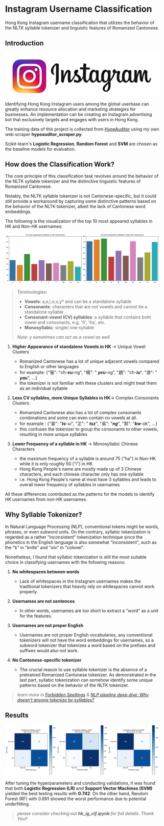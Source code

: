 # Instagram Username Classification

Hong Kong Instagram username classification that utilizes the behavior of the NLTK syllable tokenizer and linguistic features of Romanized Cantonese.

## Introduction

![alt text](ig-logo.png)

Identifying Hong Kong Instagram users among the global userbase can greatly enhance resource allocation and marketing strategies for businesses. An implementation can be creating an Instagram advertising bot that exclusively targets and engages with users in Hong Kong. 

The training data of this project is collected from [HypeAuditor](https://hypeauditor.com/) using my own web scraper **hypeauditor_scraper.py**.

Scikit-learn's **Logistic Regression**, **Random Forest** and **SVM** are chosen as the baseline models for evaluation.

## How does the Classification Work?

The core principle of this classification task revolves around the behavior of the NLTK syllable tokenizer and the distinctive linguistic features of Romanized Cantonese.        

Notably, the NLTK syllable tokenizer is not Cantonese-specific, but it could still provide a workaround by capturing some distinctive patterns based on the behavior of the NLTK tokenizer, albeit the lack of Cantonese word embeddings.

The following is the visualization of the top 10 most appeared syllables in HK and Non-HK usernames:

![alt text](freq_chart.png)

> Terminologies:
>
> * **Vowels**: a,e,i,o,u,y* and can be a standalone syllable
> * **Consonants**: characters that are not vowels and cannot be a standalone syllable
> * **Consonant-vowel (CV) syllables**: a syllable that contains both vowel and consonants, e.g. 'fi', 'ha', etc.
> * **Monosyllabic**: single/ one syllable
> 
> *Note: y sometimes can act as a vowel as well*

1. **Higher Appearance of standalone Vowels in HK** -> Unique Vowel Clusters
    * Romanized Cantonese has a lot of unique adjacent vowels compared to English or other languages
    * for example: {"張": "ch-***eu***-ng", "楊": "  ***yeu***-ng", "趙": "ch-***iu***", "游": "  ***yau***", ...}
    * the tokenizer is not familiar with these clusters and might treat them as an individual syllable

2.  **Less CV syllables, more Unique Syllables in HK**-> Complex Consonants Clusters
    * Romanized Cantonese also has a lot of complex consonants combinations and some can even contain no vowels at all.
    * for example : {"翠": "***ts***-ui", "芷": "  ***tsz***", "吳": "***ng***", "郭": "***kw***-ok", ...}
    * this confuses the tokenizer to group the consonants to other vowels, resulting in more unique syllables

3. **Lower Frequency of a syllable in HK** -> Monosyllabic Chinese Characters
    * the maximum frequency of a syllable is around 75 ("ha") in Non-HK while it is only roughly 50 ("i") in HK 
    * Hong Kong People's name are mostly made up of 3 Chinese characters, and each chinese character only has one syllable
    * i.e. Hong Kong People's name at most have 3 syllables and leads to overall lower frequency of syllables in usernames

All these differences contributed as the patterns for the models to identify HK usernames from non-HK usernames.

## Why Syllable Tokenizer?

In Natural Language Processing (NLP), conventional tokens might be words, phrases, or even subword units. On the contrary, syllabic tokenization is regarded as a rather "inconsistent" tokenization technique since the phonetics in the English language is also somewhat "inconsistent", such as the "k" in "knife" and "olo" in "colonel". 

Nonetheless, I found that syllabic tokenization is still the most suitable choice in classifying usernames with the following reasons:

1. **No whitespaces between words** 
    * Lack of whitespaces in the Instagram usernames makes the traditional tokenizers that heavily rely on whitespaces cannot work properly.

2. **Usernames are not sentences**
    * In other words, usernames are too short to extract a "word" as a unit for the features.

3. **Usernames are not proper English**
    * Usernames are not proper English vocabularies, any conventional tokenizers will not have the word embeddings for usernames, so a subword tokenizer that tokenizes a word based on the prefixes and suffixes would also not work.

4. **No Cantonese-specific tokenizer**
    * The crucial reason to use syllable tokenizer is the absence of a pretrained Romanized Cantonese tokenizer. As demonstrated in the last part, syllabic tokenization can somehow identify some unique patterns based on the behavior of the NLTK tokenizer.        

> *learn more in [Forbidden Spellings](https://www.youtube.com/shorts/3ipFdRfFvK4) & [NLP pipeline deep dive: Why doesn't anyone tokenize by syllables?](https://www.youtube.com/watch?v=4_KxnoMnVVs&t=2990s&ab_channel=RachaelTatman)*

## Results

![alt text](confusion_matrix.png)

After tuning the hyperparameters and conducting validations, it was found that both **Logistic Regression (LR)** and **Support Vector Machines (SVM)** yielded the best testing results with **0.742**. On the other hand, Random Forest (RF) with 0.691  showed the worst performance due to potential underfitting.

> *please consider checking out **hk_ig_clf.ipynb** for full details. Thank You!!*



